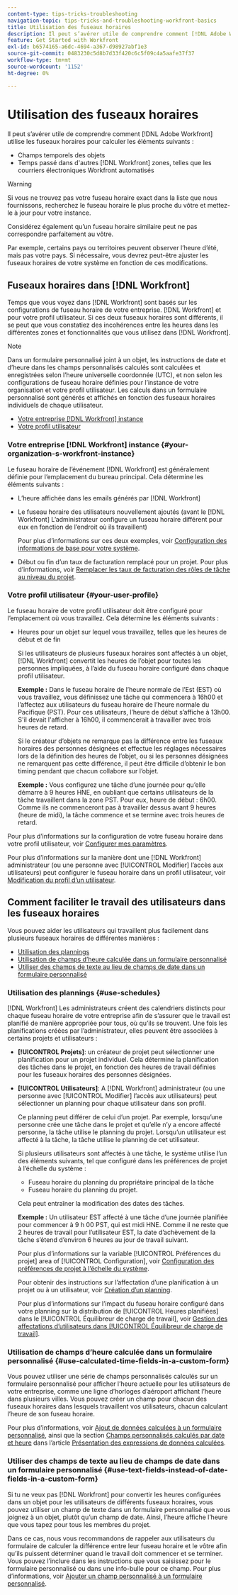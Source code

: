 ```yaml
---
content-type: tips-tricks-troubleshooting
navigation-topic: tips-tricks-and-troubleshooting-workfront-basics
title: Utilisation des fuseaux horaires
description: Il peut s’avérer utile de comprendre comment [!DNL Adobe Workfront] utilise les fuseaux horaires pour calculer les heures des objets et les heures dans d’autres domaines tels que les emails.
feature: Get Started with Workfront
exl-id: b6574165-a6dc-4694-a367-d98927abf1e3
source-git-commit: 0483230c5d8b7d33f420c6c5f09c4a5aafe37f37
workflow-type: tm+mt
source-wordcount: '1152'
ht-degree: 0%

---
```


# Utilisation des fuseaux horaires

<!-- Audited: 2/2024 -->

Il peut s’avérer utile de comprendre comment [!DNL Adobe Workfront] utilise les fuseaux horaires pour calculer les éléments suivants :

* Champs temporels des objets
* Temps passé dans d&#39;autres [!DNL Workfront] zones, telles que les courriers électroniques Workfront automatisés

>[!WARNING]
>
>Si vous ne trouvez pas votre fuseau horaire exact dans la liste que nous fournissons, recherchez le fuseau horaire le plus proche du vôtre et mettez-le à jour pour votre instance.
>
>Considérez également qu’un fuseau horaire similaire peut ne pas correspondre parfaitement au vôtre.
>
>Par exemple, certains pays ou territoires peuvent observer l’heure d’été, mais pas votre pays. Si nécessaire, vous devrez peut-être ajuster les fuseaux horaires de votre système en fonction de ces modifications.


## Fuseaux horaires dans [!DNL Workfront]

Temps que vous voyez dans [!DNL Workfront] sont basés sur les configurations de fuseau horaire de votre entreprise. [!DNL Workfront] et pour votre profil utilisateur. Si ces deux fuseaux horaires sont différents, il se peut que vous constatiez des incohérences entre les heures dans les différentes zones et fonctionnalités que vous utilisez dans [!DNL Workfront].

>[!NOTE]
>
>Dans un formulaire personnalisé joint à un objet, les instructions de date et d’heure dans les champs personnalisés calculés sont calculées et enregistrées selon l’heure universelle coordonnée (UTC), et non selon les configurations de fuseau horaire définies pour l’instance de votre organisation et votre profil utilisateur. Les calculs dans un formulaire personnalisé sont générés et affichés en fonction des fuseaux horaires individuels de chaque utilisateur.

* [Votre entreprise [!DNL Workfront] instance](#your-organization-s-workfront-instance)
* [Votre profil utilisateur](#your-user-profile)

### Votre entreprise [!DNL Workfront] instance {#your-organization-s-workfront-instance}

Le fuseau horaire de l’événement [!DNL Workfront] est généralement définie pour l’emplacement du bureau principal. Cela détermine les éléments suivants :

* L’heure affichée dans les emails générés par [!DNL Workfront]
* Le fuseau horaire des utilisateurs nouvellement ajoutés (avant le [!DNL Workfront] L’administrateur configure un fuseau horaire différent pour eux en fonction de l’endroit où ils travaillent)

  Pour plus d’informations sur ces deux exemples, voir [Configuration des informations de base pour votre système](../../administration-and-setup/get-started-wf-administration/configure-basic-info.md).

* Début ou fin d’un taux de facturation remplacé pour un projet. Pour plus d’informations, voir [Remplacer les taux de facturation des rôles de tâche au niveau du projet](../../manage-work/projects/project-finances/override-job-role-billing-rates-at-the-project-level.md).

### Votre profil utilisateur {#your-user-profile}

Le fuseau horaire de votre profil utilisateur doit être configuré pour l’emplacement où vous travaillez. Cela détermine les éléments suivants :

<!--
* The time shown in your outgoing [!DNL Workfront] email messages
[NOTE FROM LISA: Saeid that dates/times shown in emails are more complicated than how it is described in the article so we decided to comment out this line.]
-->
* Heures pour un objet sur lequel vous travaillez, telles que les heures de début et de fin

  Si les utilisateurs de plusieurs fuseaux horaires sont affectés à un objet, [!DNL Workfront] convertit les heures de l’objet pour toutes les personnes impliquées, à l’aide du fuseau horaire configuré dans chaque profil utilisateur.

  **Exemple :** Dans le fuseau horaire de l’heure normale de l’Est (EST) où vous travaillez, vous définissez une tâche qui commencera à 16h00 et l’affectez aux utilisateurs du fuseau horaire de l’heure normale du Pacifique (PST). Pour ces utilisateurs, l’heure de début s’affiche à 13h00. S&#39;il devait l&#39;afficher à 16h00, il commencerait à travailler avec trois heures de retard.

  Si le créateur d’objets ne remarque pas la différence entre les fuseaux horaires des personnes désignées et effectue les réglages nécessaires lors de la définition des heures de l’objet, ou si les personnes désignées ne remarquent pas cette différence, il peut être difficile d’obtenir le bon timing pendant que chacun collabore sur l’objet.

  **Exemple :** Vous configurez une tâche d’une journée pour qu’elle démarre à 9 heures HNE, en oubliant que certains utilisateurs de la tâche travaillent dans la zone PST. Pour eux, heure de début : 6h00. Comme ils ne commenceront pas à travailler dessus avant 9 heures (heure de midi), la tâche commence et se termine avec trois heures de retard.

Pour plus d’informations sur la configuration de votre fuseau horaire dans votre profil utilisateur, voir [Configurer mes paramètres](../../workfront-basics/manage-your-account-and-profile/configuring-your-user-profile/configure-my-settings.md).

Pour plus d’informations sur la manière dont une [!DNL Workfront] administrateur (ou une personne avec [!UICONTROL Modifier] l’accès aux utilisateurs) peut configurer le fuseau horaire dans un profil utilisateur, voir [Modification du profil d’un utilisateur](../../administration-and-setup/add-users/create-and-manage-users/edit-a-users-profile.md).

## Comment faciliter le travail des utilisateurs dans les fuseaux horaires

Vous pouvez aider les utilisateurs qui travaillent plus facilement dans plusieurs fuseaux horaires de différentes manières :

* [Utilisation des plannings](#use-schedules)
* [Utilisation de champs d’heure calculée dans un formulaire personnalisé](#use-calculated-time-fields-in-a-custom-form)
* [Utiliser des champs de texte au lieu de champs de date dans un formulaire personnalisé](#use-text-fields-instead-of-date-fields-in-a-custom-form)

### Utilisation des plannings {#use-schedules}

[!DNL Workfront] Les administrateurs créent des calendriers distincts pour chaque fuseau horaire de votre entreprise afin de s’assurer que le travail est planifié de manière appropriée pour tous, où qu’ils se trouvent. Une fois les planifications créées par l’administrateur, elles peuvent être associées à certains projets et utilisateurs :

* **[!UICONTROL Projets]**: un créateur de projet peut sélectionner une planification pour un projet individuel. Cela détermine la planification des tâches dans le projet, en fonction des heures de travail définies pour les fuseaux horaires des personnes désignées.
* **[!UICONTROL Utilisateurs]**: A [!DNL Workfront] administrateur (ou une personne avec [!UICONTROL Modifier] l’accès aux utilisateurs) peut sélectionner un planning pour chaque utilisateur dans son profil.

  Ce planning peut différer de celui d’un projet. Par exemple, lorsqu’une personne crée une tâche dans le projet et qu’elle n’y a encore affecté personne, la tâche utilise le planning du projet. Lorsqu’un utilisateur est affecté à la tâche, la tâche utilise le planning de cet utilisateur.

  Si plusieurs utilisateurs sont affectés à une tâche, le système utilise l’un des éléments suivants, tel que configuré dans les préférences de projet à l’échelle du système :

   * Fuseau horaire du planning du propriétaire principal de la tâche
   * Fuseau horaire du planning du projet.

  Cela peut entraîner la modification des dates des tâches.

  **Exemple :** Un utilisateur EST affecté à une tâche d’une journée planifiée pour commencer à 9 h 00 PST, qui est midi HNE. Comme il ne reste que 2 heures de travail pour l’utilisateur EST, la date d’achèvement de la tâche s’étend d’environ 6 heures au jour de travail suivant.

  Pour plus d’informations sur la variable [!UICONTROL Préférences du projet] area of [!UICONTROL Configuration], voir [Configuration des préférences de projet à l’échelle du système](../../administration-and-setup/set-up-workfront/configure-system-defaults/set-project-preferences.md).

  Pour obtenir des instructions sur l’affectation d’une planification à un projet ou à un utilisateur, voir [Création d’un planning](../../administration-and-setup/set-up-workfront/configure-timesheets-schedules/create-schedules.md).

  Pour plus d’informations sur l’impact du fuseau horaire configuré dans votre planning sur la distribution de [!UICONTROL Heures planifiées] dans le [!UICONTROL Équilibreur de charge de travail], voir [Gestion des affectations d’utilisateurs dans [!UICONTROL Équilibreur de charge de travail]](../../resource-mgmt/workload-balancer/manage-user-allocations-workload-balancer.md).


### Utilisation de champs d’heure calculée dans un formulaire personnalisé {#use-calculated-time-fields-in-a-custom-form}

Vous pouvez utiliser une série de champs personnalisés calculés sur un formulaire personnalisé pour afficher l’heure actuelle pour les utilisateurs de votre entreprise, comme une ligne d’horloges d’aéroport affichant l’heure dans plusieurs villes. Vous pouvez créer un champ pour chacun des fuseaux horaires dans lesquels travaillent vos utilisateurs, chacun calculant l’heure de son fuseau horaire.

Pour plus d’informations, voir [Ajout de données calculées à un formulaire personnalisé](../../administration-and-setup/customize-workfront/create-manage-custom-forms/add-calculated-data-to-custom-form.md), ainsi que la section [Champs personnalisés calculés par date et heure](../../reports-and-dashboards/reports/calc-cstm-data-reports/calculated-data-expressions.md#date) dans l’article [Présentation des expressions de données calculées](../../reports-and-dashboards/reports/calc-cstm-data-reports/calculated-data-expressions.md).

### Utiliser des champs de texte au lieu de champs de date dans un formulaire personnalisé {#use-text-fields-instead-of-date-fields-in-a-custom-form}

Si tu ne veux pas [!DNL Workfront] pour convertir les heures configurées dans un objet pour les utilisateurs de différents fuseaux horaires, vous pouvez utiliser un champ de texte dans un formulaire personnalisé que vous joignez à un objet, plutôt qu’un champ de date. Ainsi, l’heure affiche l’heure que vous tapez pour tous les membres du projet.

Dans ce cas, nous vous recommandons de rappeler aux utilisateurs du formulaire de calculer la différence entre leur fuseau horaire et le vôtre afin qu’ils puissent déterminer quand le travail doit commencer et se terminer. Vous pouvez l’inclure dans les instructions que vous saisissez pour le formulaire personnalisé ou dans une info-bulle pour ce champ. Pour plus d’informations, voir [Ajouter un champ personnalisé à un formulaire personnalisé](../../administration-and-setup/customize-workfront/create-manage-custom-forms/add-a-custom-field-to-a-custom-form.md).
